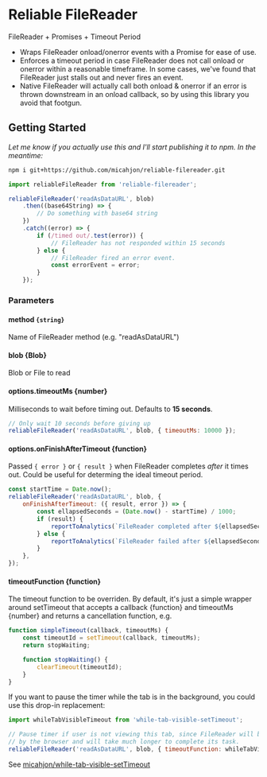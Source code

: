 # Reliable FileReader

FileReader + Promises + Timeout Period

-   Wraps FileReader onload/onerror events with a Promise for ease of use.
-   Enforces a timeout period in case FileReader does not call onload or onerror within a reasonable timeframe. In some cases, we've found that FileReader just stalls out and never fires an event.
-   Native FileReader will actually call both onload & onerror if an error is thrown downstream in an onload callback, so by using this library you avoid that footgun.

## Getting Started

_Let me know if you actually use this and I'll start publishing it to npm. In the meantime:_

```bash
npm i git+https://github.com/micahjon/reliable-filereader.git
```

```js
import reliableFileReader from 'reliable-filereader';

reliableFileReader('readAsDataURL', blob)
    .then((base64String) => {
        // Do something with base64 string
    })
    .catch((error) => {
        if (/timed out/.test(error)) {
            // FileReader has not responded within 15 seconds
        } else {
            // FileReader fired an error event.
            const errorEvent = error;
        }
    });
```

### Parameters

#### method `{string}`

Name of FileReader method (e.g. "readAsDataURL")

#### blob {Blob}

Blob or File to read

#### options.timeoutMs {number}

Milliseconds to wait before timing out. Defaults to **15 seconds**.

```js
// Only wait 10 seconds before giving up
reliableFileReader('readAsDataURL', blob, { timeoutMs: 10000 });
```

#### options.onFinishAfterTimeout {function}

Passed `{ error }` or `{ result }` when FileReader completes _after_ it times out. Could be useful for determing the ideal timeout period.

```js
const startTime = Date.now();
reliableFileReader('readAsDataURL', blob, {
    onFinishAfterTimeout: ({ result, error }) => {
        const ellapsedSeconds = (Date.now() - startTime) / 1000;
        if (result) {
            reportToAnalytics(`FileReader completed after ${ellapsedSeconds}s`);
        } else {
            reportToAnalytics(`FileReader failed after ${ellapsedSeconds}s`);
        }
    },
});
```

#### timeoutFunction {function}

The timeout function to be overriden.
By default, it's just a simple wrapper around setTimeout that accepts a callback {function} and timeoutMs {number} and returns a cancellation function, e.g.

```js
function simpleTimeout(callback, timeoutMs) {
    const timeoutId = setTimeout(callback, timeoutMs);
    return stopWaiting;

    function stopWaiting() {
        clearTimeout(timeoutId);
    }
}
```

If you want to pause the timer while the tab is in the background, you could use this drop-in replacement:

```js
import whileTabVisibleTimeout from 'while-tab-visible-setTimeout';

// Pause timer if user is not viewing this tab, since FileReader will be throttled
// by the browser and will take much longer to complete its task.
reliableFileReader('readAsDataURL', blob, { timeoutFunction: whileTabVisibleTimeout });
```

See [micahjon/while-tab-visible-setTimeout](https://github.com/micahjon/while-tab-visible-setTimeout)
